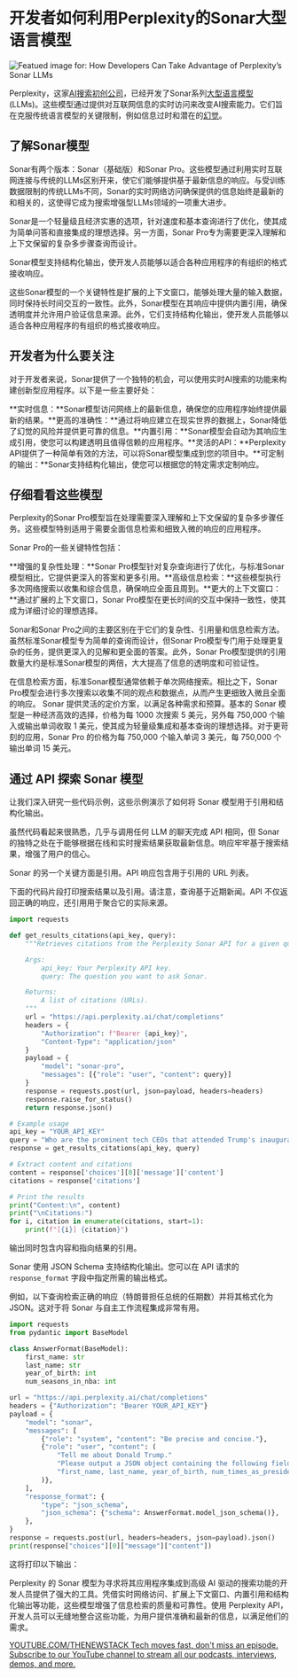 # 开发者如何利用Perplexity的Sonar大型语言模型

![Featued image for: How Developers Can Take Advantage of Perplexity’s Sonar LLMs](https://cdn.thenewstack.io/media/2025/01/b44afe14-getty-images-iod0xnmozbe-unsplashb-1024x576.jpg)

Perplexity，这家[AI搜索初创公司](https://thenewstack.io/more-than-an-openai-wrapper-perplexity-pivots-to-open-source/)，已经开发了Sonar系列[大型语言模型](https://thenewstack.io/llm/) (LLMs)。这些模型通过提供对互联网信息的实时访问来改变AI搜索能力。它们旨在克服传统语言模型的关键限制，例如信息过时和潜在的[幻觉](https://thenewstack.io/how-to-reduce-the-hallucinations-from-large-language-models/)。

## 了解Sonar模型

Sonar有两个版本：Sonar（基础版）和Sonar Pro。这些模型通过利用实时互联网连接与传统的LLMs区别开来，使它们能够提供基于最新信息的响应。与受训练数据限制的传统LLMs不同，Sonar的实时网络访问确保提供的信息始终是最新的和相关的，这使得它成为搜索增强型LLMs领域的一项重大进步。

Sonar是一个轻量级且经济实惠的选项，针对速度和基本查询进行了优化，使其成为简单问答和直接集成的理想选择。另一方面，Sonar Pro专为需要更深入理解和上下文保留的复杂多步骤查询而设计。

Sonar模型支持结构化输出，使开发人员能够以适合各种应用程序的有组织的格式接收响应。

这些Sonar模型的一个关键特性是扩展的上下文窗口，能够处理大量的输入数据，同时保持长时间交互的一致性。此外，Sonar模型在其响应中提供内置引用，确保透明度并允许用户验证信息来源。此外，它们支持结构化输出，使开发人员能够以适合各种应用程序的有组织的格式接收响应。

## 开发者为什么要关注

对于开发者来说，Sonar提供了一个独特的机会，可以使用实时AI搜索的功能来构建创新型应用程序。以下是一些主要好处：

**实时信息：**Sonar模型访问网络上的最新信息，确保您的应用程序始终提供最新的结果。**更高的准确性：**通过将响应建立在现实世界的数据上，Sonar降低了幻觉的风险并提供更可靠的信息。**内置引用：**Sonar模型会自动为其响应生成引用，使您可以构建透明且值得信赖的应用程序。**灵活的API：**Perplexity API提供了一种简单有效的方法，可以将Sonar模型集成到您的项目中。**可定制的输出：**Sonar支持结构化输出，使您可以根据您的特定需求定制响应。

## 仔细看看这些模型

Perplexity的Sonar Pro模型旨在处理需要深入理解和上下文保留的复杂多步骤任务。这些模型特别适用于需要全面信息检索和细致入微的响应的应用程序。

Sonar Pro的一些关键特性包括：

**增强的复杂性处理：**Sonar Pro模型针对复杂查询进行了优化，与标准Sonar模型相比，它提供更深入的答案和更多引用。**高级信息检索：**这些模型执行多次网络搜索以收集和综合信息，确保响应全面且周到。**更大的上下文窗口：**通过扩展的上下文窗口，Sonar Pro模型在更长时间的交互中保持一致性，使其成为详细讨论的理想选择。

Sonar和Sonar Pro之间的主要区别在于它们的复杂性、引用量和信息检索方法。虽然标准Sonar模型专为简单的查询而设计，但Sonar Pro模型专门用于处理更复杂的任务，提供更深入的见解和更全面的答案。此外，Sonar Pro模型提供的引用数量大约是标准Sonar模型的两倍，大大提高了信息的透明度和可验证性。

在信息检索方面，标准Sonar模型通常依赖于单次网络搜索。相比之下，Sonar Pro模型会进行多次搜索以收集不同的观点和数据点，从而产生更细致入微且全面的响应。
Sonar 提供灵活的定价方案，以满足各种需求和预算。基本的 Sonar 模型是一种经济高效的选择，价格为每 1000 次搜索 5 美元，另外每 750,000 个输入或输出单词收取 1 美元，使其成为轻量级集成和基本查询的理想选择。对于更苛刻的应用，Sonar Pro 的价格为每 750,000 个输入单词 3 美元，每 750,000 个输出单词 15 美元。

## 通过 API 探索 Sonar 模型

让我们深入研究一些代码示例，这些示例演示了如何将 Sonar 模型用于引用和结构化输出。

虽然代码看起来很熟悉，几乎与调用任何 LLM 的聊天完成 API 相同，但 Sonar 的独特之处在于能够根据在线和实时搜索结果获取最新信息。响应牢牢基于搜索结果，增强了用户的信心。

Sonar 的另一个关键方面是引用。API 响应包含用于引用的 URL 列表。

下面的代码片段打印搜索结果以及引用。请注意，查询基于近期新闻。API 不仅返回正确的响应，还引用用于聚合它的实际来源。

```python
import requests

def get_results_citations(api_key, query):
    """Retrieves citations from the Perplexity Sonar API for a given query.

    Args:
        api_key: Your Perplexity API key.
        query: The question you want to ask Sonar.

    Returns:
        A list of citations (URLs).
    """
    url = "https://api.perplexity.ai/chat/completions"
    headers = {
        "Authorization": f"Bearer {api_key}",
        "Content-Type": "application/json"
    }
    payload = {
        "model": "sonar-pro",
        "messages": [{"role": "user", "content": query}]
    }
    response = requests.post(url, json=payload, headers=headers)
    response.raise_for_status()
    return response.json()

# Example usage
api_key = "YOUR_API_KEY"
query = "Who are the prominent tech CEOs that attended Trump's inauguration?"
response = get_results_citations(api_key, query)

# Extract content and citations
content = response['choices'][0]['message']['content']
citations = response['citations']

# Print the results
print("Content:\n", content)
print("\nCitations:")
for i, citation in enumerate(citations, start=1):
    print(f"[{i}] {citation}")
```

输出同时包含内容和指向结果的引用。

Sonar 使用 JSON Schema 支持结构化输出。您可以在 API 请求的 `response_format` 字段中指定所需的输出格式。

例如，以下查询检索正确的响应（特朗普担任总统的任期数）并将其格式化为 JSON。这对于将 Sonar 与自主工作流程集成非常有用。

```python
import requests
from pydantic import BaseModel

class AnswerFormat(BaseModel):
    first_name: str
    last_name: str
    year_of_birth: int
    num_seasons_in_nba: int

url = "https://api.perplexity.ai/chat/completions"
headers = {"Authorization": "Bearer YOUR_API_KEY"}
payload = {
    "model": "sonar",
    "messages": [
        {"role": "system", "content": "Be precise and concise."},
        {"role": "user", "content": (
            "Tell me about Donald Trump."
            "Please output a JSON object containing the following fields: "
            "first_name, last_name, year_of_birth, num_times_as_president. "
        )},
    ],
    "response_format": {
        "type": "json_schema",
        "json_schema": {"schema": AnswerFormat.model_json_schema()},
    },
}
response = requests.post(url, headers=headers, json=payload).json()
print(response["choices"][0]["message"]["content"])
```

这将打印以下输出：

Perplexity 的 Sonar 模型为寻求将其应用程序集成到高级 AI 驱动的搜索功能的开发人员提供了强大的工具。凭借实时网络访问、扩展上下文窗口、内置引用和结构化输出等功能，这些模型增强了信息检索的质量和可靠性。使用 Perplexity API，开发人员可以无缝地整合这些功能，为用户提供准确和最新的信息，以满足他们的需求。

[YOUTUBE.COM/THENEWSTACK Tech moves fast, don't miss an episode. Subscribe to our YouTube channel to stream all our podcasts, interviews, demos, and more.](https://youtube.com/thenewstack?sub_confirmation=1)